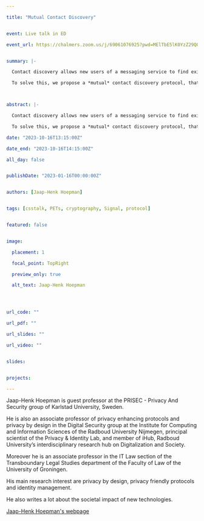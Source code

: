 ```yaml
---

title: "Mutual Contact Discovery"


event: Live talk in ED

event_url: https://chalmers.zoom.us/j/69061076925?pwd=MElTbE5lK0YzZ29QQ3NQNGkzOGJpZz09


summary: |-

  Contact discovery allows new users of a messaging service to find existing contacts that already use that service. Existing users are similarly informed of new users that join. Current contact discovery protocols allow the server to reconstruct the social graph (i.e. the graph describing who is a contact of who), which is a serious privacy issue, unless they use trusted hardware to prevent this. But even in the latter case, privacy is still at stake: anyone already on the service that has your number on their contact list gets notified that you joined. Even if you don't know that person, or if it is an ex or former colleague that you long parted with and whose contact details you deleted long ago.

  To solve this, we propose a *mutual* contact discovery protocol, that only allow users to discover each other when *both* are (still) in each other's contact list. Mutual contact discovery has the additional advantage that it can be implemented in a more privacy friendly fashion (e.g. protecting the social graph from the server) than traditional, one-sided contact discovery, without necessarily relying on trusted hardware.



abstract: |-

  Contact discovery allows new users of a messaging service to find existing contacts that already use that service. Existing users are similarly informed of new users that join. Current contact discovery protocols allow the server to reconstruct the social graph (i.e. the graph describing who is a contact of who), which is a serious privacy issue, unless they use trusted hardware to prevent this. But even in the latter case, privacy is still at stake: anyone already on the service that has your number on their contact list gets notified that you joined. Even if you don't know that person, or if it is an ex or former colleague that you long parted with and whose contact details you deleted long ago.

  To solve this, we propose a *mutual* contact discovery protocol, that only allow users to discover each other when *both* are (still) in each other's contact list. Mutual contact discovery has the additional advantage that it can be implemented in a more privacy friendly fashion (e.g. protecting the social graph from the server) than traditional, one-sided contact discovery, without necessarily relying on trusted hardware.

date: "2023-10-16T13:15:00Z"

date_end: "2023-10-16T14:15:00Z"

all_day: false


publishDate: "2023-01-16T00:00:00Z"


authors: [Jaap-Henk Hoepman]


tags: [csstalk, PETs, cryptography, Signal, protocol]


featured: false


image:

  placement: 1

  focal_point: TopRight

  preview_only: true

  alt_text: Jaap-Henk Hoepman




url_code: ""

url_pdf: ""

url_slides: ""

url_video: ""


slides:


projects:

---
```




Jaap-Henk Hoepman is guest professor at the PRISEC - Privacy And Security group of Karlstad University, Sweden.



He is also an associate professor of privacy enhancing protocols and privacy by design in the Digital Security group at the Institute for Computing and Information Sciences of the Radboud University Nijmegen, principal scientist of the Privacy & Identity Lab, and member of iHub, Radboud University’s interdisciplinary research hub on Digitalization and Society.



Moreover he is an associate professor in the IT Law section of the Transboundary Legal Studies department of the Faculty of Law of the University of Groningen.



His main research interest are privacy by design, privacy friendly protocols and identity management.

He also writes a lot about the societal impact of new technologies.


[Jaap-Henk Hoepman's webpage](https://www.cs.ru.nl/J.H.Hoepman/)

